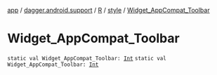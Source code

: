 [app](../../../index.md) / [dagger.android.support](../../index.md) / [R](../index.md) / [style](index.md) / [Widget_AppCompat_Toolbar](./-widget_-app-compat_-toolbar.md)

# Widget_AppCompat_Toolbar

`static val Widget_AppCompat_Toolbar: `[`Int`](https://kotlinlang.org/api/latest/jvm/stdlib/kotlin/-int/index.html)
`static val Widget_AppCompat_Toolbar: `[`Int`](https://kotlinlang.org/api/latest/jvm/stdlib/kotlin/-int/index.html)